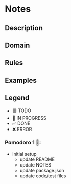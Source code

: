 # Notes

## Description

## Domain

## Rules

## Examples

## Legend

- 🟩 TODO
- 🚧 IN PROGRESS
- ✅ DONE
- ❌ ERROR

### Pomodoro 1 🍅:

- initial setup
  - update README
  - update NOTES
  - update package.json
  - update code/test files
